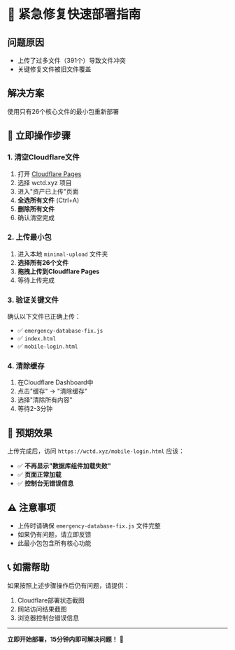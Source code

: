 # 🚨 紧急修复快速部署指南

## 问题原因
- 上传了过多文件（391个）导致文件冲突
- 关键修复文件被旧文件覆盖

## 解决方案
使用只有26个核心文件的最小包重新部署

## 🚀 立即操作步骤

### 1. 清空Cloudflare文件
1. 打开 [Cloudflare Pages](https://dash.cloudflare.com)
2. 选择 wctd.xyz 项目  
3. 进入"资产已上传"页面
4. **全选所有文件** (Ctrl+A)
5. **删除所有文件**
6. 确认清空完成

### 2. 上传最小包
1. 进入本地 `minimal-upload` 文件夹
2. **选择所有26个文件**
3. **拖拽上传到Cloudflare Pages**
4. 等待上传完成

### 3. 验证关键文件
确认以下文件已正确上传：
- ✅ `emergency-database-fix.js`
- ✅ `index.html` 
- ✅ `mobile-login.html`

### 4. 清除缓存
1. 在Cloudflare Dashboard中
2. 点击"缓存" → "清除缓存"  
3. 选择"清除所有内容"
4. 等待2-3分钟

## 🎯 预期效果

上传完成后，访问 `https://wctd.xyz/mobile-login.html` 应该：
- ✅ **不再显示"数据库组件加载失败"**
- ✅ **页面正常加载**
- ✅ **控制台无错误信息**

## ⚠️ 注意事项

- 上传时请确保 `emergency-database-fix.js` 文件完整
- 如果仍有问题，请立即反馈
- 此最小包包含所有核心功能

## 📞 如需帮助

如果按照上述步骤操作后仍有问题，请提供：
1. Cloudflare部署状态截图
2. 网站访问结果截图
3. 浏览器控制台错误信息

---
**立即开始部署，15分钟内即可解决问题！** 🎯










































































